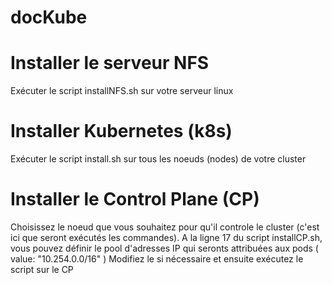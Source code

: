 # docKube
# Installer le serveur NFS
Exécuter le script installNFS.sh sur votre serveur linux
# Installer Kubernetes (k8s)
Exécuter le script install.sh sur tous les noeuds (nodes) de votre cluster
# Installer le Control Plane (CP)
Choisissez le noeud que vous souhaitez pour qu'il controle le cluster (c'est ici que seront exécutés les commandes).
A la ligne 17 du script installCP.sh, vous pouvez définir le pool d'adresses IP qui seronts attribuées aux pods ( value: "10.254.0.0\/16" )
Modifiez le si nécessaire et ensuite exécutez le script sur le CP
